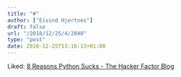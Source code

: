 ```yaml
---
title: "#"
author: ["Eivind Hjertnes"]
draft: false
url: "/2018/12/25/4/2040"
type: "post"
date: 2018-12-25T13:16:13+01:00
---
```


Liked:
[8
Reasons Python Sucks - The Hacker Factor Blog](https://www.hackerfactor.com/blog/index.php?/archives/825-8-Reasons-Python-Sucks.html)
